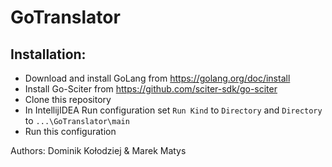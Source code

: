 # GoTranslator

## Installation:
- Download and install GoLang from https://golang.org/doc/install
- Install Go-Sciter from https://github.com/sciter-sdk/go-sciter
- Clone this repository
- In IntellijIDEA Run configuration set `Run Kind` to `Directory` and `Directory` to `...\GoTranslator\main`
- Run this configuration

Authors: Dominik Kołodziej & Marek Matys